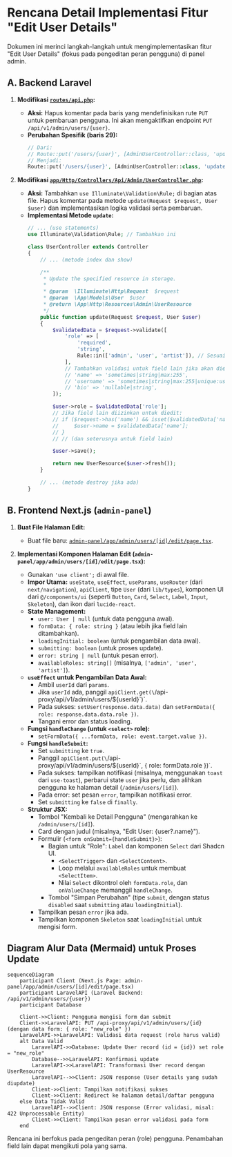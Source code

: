 # Rencana Detail Implementasi Fitur "Edit User Details"

Dokumen ini merinci langkah-langkah untuk mengimplementasikan fitur "Edit User Details" (fokus pada pengeditan peran pengguna) di panel admin.

## A. Backend Laravel

1.  **Modifikasi [`routes/api.php`](routes/api.php:1):**
    *   **Aksi:** Hapus komentar pada baris yang mendefinisikan rute `PUT` untuk pembaruan pengguna. Ini akan mengaktifkan endpoint `PUT /api/v1/admin/users/{user}`.
    *   **Perubahan Spesifik (baris 29):**
        ```php
        // Dari:
        // Route::put('/users/{user}', [AdminUserController::class, 'update'])->name('users.update');
        // Menjadi:
        Route::put('/users/{user}', [AdminUserController::class, 'update'])->name('users.update');
        ```

2.  **Modifikasi [`app/Http/Controllers/Api/Admin/UserController.php`](app/Http/Controllers/Api/Admin/UserController.php:1):**
    *   **Aksi:** Tambahkan `use Illuminate\Validation\Rule;` di bagian atas file. Hapus komentar pada metode `update(Request $request, User $user)` dan implementasikan logika validasi serta pembaruan.
    *   **Implementasi Metode `update`:**
        ```php
        // ... (use statements)
        use Illuminate\Validation\Rule; // Tambahkan ini

        class UserController extends Controller
        {
            // ... (metode index dan show)

            /**
             * Update the specified resource in storage.
             *
             * @param  \Illuminate\Http\Request  $request
             * @param  \App\Models\User  $user
             * @return \App\Http\Resources\Admin\UserResource
             */
            public function update(Request $request, User $user)
            {
                $validatedData = $request->validate([
                    'role' => [
                        'required',
                        'string',
                        Rule::in(['admin', 'user', 'artist']), // Sesuaikan jika daftar peran berbeda
                    ],
                    // Tambahkan validasi untuk field lain jika akan diedit di masa depan
                    // 'name' => 'sometimes|string|max:255',
                    // 'username' => 'sometimes|string|max:255|unique:users,username,' . $user->id,
                    // 'bio' => 'nullable|string',
                ]);

                $user->role = $validatedData['role'];
                // Jika field lain diizinkan untuk diedit:
                // if ($request->has('name') && isset($validatedData['name'])) {
                //     $user->name = $validatedData['name'];
                // }
                // // (dan seterusnya untuk field lain)

                $user->save();

                return new UserResource($user->fresh());
            }

            // ... (metode destroy jika ada)
        }
        ```

## B. Frontend Next.js (`admin-panel`)

1.  **Buat File Halaman Edit:**
    *   Buat file baru: [`admin-panel/app/admin/users/[id]/edit/page.tsx`](admin-panel/app/admin/users/[id]/edit/page.tsx:1).

2.  **Implementasi Komponen Halaman Edit (`admin-panel/app/admin/users/[id]/edit/page.tsx`):**
    *   Gunakan `'use client';` di awal file.
    *   **Impor Utama:** `useState`, `useEffect`, `useParams`, `useRouter` (dari `next/navigation`), `apiClient`, tipe `User` (dari `lib/types`), komponen UI dari `@/components/ui` (seperti `Button`, `Card`, `Select`, `Label`, `Input`, `Skeleton`), dan ikon dari `lucide-react`.
    *   **State Management:**
        *   `user: User | null` (untuk data pengguna awal).
        *   `formData: { role: string }` (atau lebih jika field lain ditambahkan).
        *   `loadingInitial: boolean` (untuk pengambilan data awal).
        *   `submitting: boolean` (untuk proses update).
        *   `error: string | null` (untuk pesan error).
        *   `availableRoles: string[]` (misalnya, `['admin', 'user', 'artist']`).
    *   **`useEffect` untuk Pengambilan Data Awal:**
        *   Ambil `userId` dari `params`.
        *   Jika `userId` ada, panggil `apiClient.get(\`/api-proxy/api/v1/admin/users/\${userId}\`)`.
        *   Pada sukses: `setUser(response.data.data)` dan `setFormData({ role: response.data.data.role })`.
        *   Tangani error dan status loading.
    *   **Fungsi `handleChange` (untuk `<select>` role):**
        *   `setFormData({ ...formData, role: event.target.value })`.
    *   **Fungsi `handleSubmit`:**
        *   Set `submitting` ke `true`.
        *   Panggil `apiClient.put(\`/api-proxy/api/v1/admin/users/\${userId}\`, { role: formData.role })`.
        *   Pada sukses: tampilkan notifikasi (misalnya, menggunakan `toast` dari `use-toast`), perbarui state `user` jika perlu, dan alihkan pengguna ke halaman detail (`/admin/users/[id]`).
        *   Pada error: set pesan `error`, tampilkan notifikasi error.
        *   Set `submitting` ke `false` di `finally`.
    *   **Struktur JSX:**
        *   Tombol "Kembali ke Detail Pengguna" (mengarahkan ke `/admin/users/[id]`).
        *   Card dengan judul (misalnya, "Edit User: {user?.name}").
        *   Formulir (`<form onSubmit={handleSubmit}>`):
            *   Bagian untuk "Role": `Label` dan komponen `Select` dari Shadcn UI.
                *   `<SelectTrigger>` dan `<SelectContent>`.
                *   Loop melalui `availableRoles` untuk membuat `<SelectItem>`.
                *   Nilai `Select` dikontrol oleh `formData.role`, dan `onValueChange` memanggil `handleChange`.
            *   Tombol "Simpan Perubahan" (tipe `submit`, dengan status `disabled` saat `submitting` atau `loadingInitial`).
        *   Tampilkan pesan `error` jika ada.
        *   Tampilkan komponen `Skeleton` saat `loadingInitial` untuk mengisi form.

## Diagram Alur Data (Mermaid) untuk Proses Update

```mermaid
sequenceDiagram
    participant Client (Next.js Page: admin-panel/app/admin/users/[id]/edit/page.tsx)
    participant LaravelAPI (Laravel Backend: /api/v1/admin/users/{user})
    participant Database

    Client->>Client: Pengguna mengisi form dan submit
    Client->>LaravelAPI: PUT /api-proxy/api/v1/admin/users/{id} (dengan data form: { role: "new_role" })
    LaravelAPI->>LaravelAPI: Validasi data request (role harus valid)
    alt Data Valid
        LaravelAPI->>Database: Update User record (id = {id}) set role = "new_role"
        Database-->>LaravelAPI: Konfirmasi update
        LaravelAPI->>LaravelAPI: Transformasi User record dengan UserResource
        LaravelAPI-->>Client: JSON response (User details yang sudah diupdate)
        Client->>Client: Tampilkan notifikasi sukses
        Client->>Client: Redirect ke halaman detail/daftar pengguna
    else Data Tidak Valid
        LaravelAPI-->>Client: JSON response (Error validasi, misal: 422 Unprocessable Entity)
        Client->>Client: Tampilkan pesan error validasi pada form
    end
```

Rencana ini berfokus pada pengeditan peran (role) pengguna. Penambahan field lain dapat mengikuti pola yang sama.